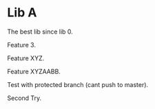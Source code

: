 # Lib A

The best lib since lib 0. 

Feature 3.

Feature XYZ.

Feature XYZAABB.

Test with protected branch (cant push to master).

Second Try.